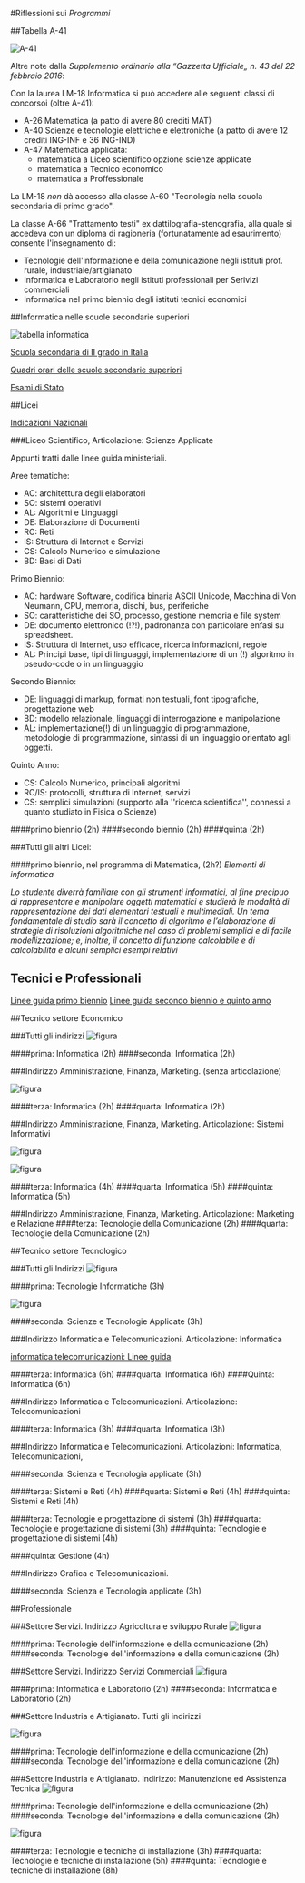 #Riflessioni sui *Programmi*

##Tabella A-41

![A-41](images/Tabella_A41_2016.png)

Altre note dalla *Supplemento ordinario alla “Gazzetta Ufficiale„ n. 43 del 22 febbraio 2016*:

Con la laurea LM-18 Informatica si può accedere alle seguenti classi di concorsoi (oltre A-41):

* A-26 Matematica (a patto di avere 80 crediti MAT)
* A-40 Scienze e tecnologie elettriche e elettroniche (a patto di avere 12 crediti ING-INF e 36 ING-IND)
* A-47 Matematica applicata:
	* matematica a Liceo scientifico opzione scienze applicate
	* matematica a Tecnico economico
	* matematica a Proffessionale

La LM-18 *non* dà accesso alla classe A-60 "Tecnologia nella scuola secondaria di primo grado".

La classe A-66 "Trattamento testi" ex dattilografia-stenografia, alla quale si accedeva con un diploma di
ragioneria (fortunatamente ad esaurimento) consente l'insegnamento di:

* Tecnologie dell'informazione e della comunicazione negli istituti prof. rurale, industriale/artigianato
* Informatica e Laboratorio negli istituti professionali per Serivizi commerciali
* Informatica nel primo biennio degli istituti tecnici economici

##Informatica nelle scuole secondarie superiori

![tabella informatica](images/tabella_informatica_scuole_superiori.png)

[Scuola secondaria di II grado in Italia](https://it.wikipedia.org/wiki/Scuola_secondaria_di_secondo_grado_in_Italia)

[Quadri orari delle scuole secondarie superiori](https://www.orientamentoistruzione.it/_file/documenti/QUADRI_ORARI/MIUR-%20Scuola%20Secondaria-superiore.pdf)

[Esami di Stato](https://www.istruzione.it/esame_di_stato/index.shtml)

##Licei

[Indicazioni Nazionali](https://www.istruzione.it/alternanza/allegati/NORMATIVA%20ASL/INDICAZIONI%20NAZIONALI%20PER%20I%20LICEI.pdf)

###Liceo Scientifico, Articolazione: Scienze Applicate

Appunti tratti dalle linee guida ministeriali.

Aree tematiche:

* AC: architettura degli elaboratori
* SO: sistemi operativi
* AL: Algoritmi e Linguaggi
* DE: Elaborazione di Documenti
* RC: Reti
* IS: Struttura di Internet e Servizi
* CS: Calcolo Numerico e simulazione
* BD: Basi di Dati

Primo Biennio:

* AC: hardware Software, codifica binaria ASCII Unicode, Macchina di Von Neumann, CPU, memoria, dischi, bus, periferiche
* SO: caratteristiche dei SO, processo, gestione memoria e file system
* DE: documento elettronico (!?!), padronanza con particolare enfasi su spreadsheet.
* IS: Struttura di Internet, uso efficace, ricerca informazioni, regole
* AL: Principi base, tipi di linguaggi, implementazione di un (!) algoritmo in pseudo-code o in un linguaggio

Secondo Biennio:

* DE: linguaggi di markup, formati non testuali, font tipografiche, progettazione web
* BD: modello relazionale, linguaggi di interrogazione e manipolazione
* AL: implementazione(!) di un linguaggio di programmazione, metodologie di programmazione, sintassi di un linguaggio orientato agli oggetti.

Quinto Anno:

* CS: Calcolo Numerico, principali algoritmi
* RC/IS: protocolli, struttura di Internet, servizi
* CS: semplici simulazioni (supporto alla ''ricerca scientifica'', connessi a quanto studiato in Fisica o Scienze)

 
####primo biennio (2h)
####secondo biennio (2h)
####quinta (2h)

###Tutti gli altri Licei:

####primo biennio, nel programma di Matematica, (2h?)
*Elementi di informatica*

*Lo studente diverrà familiare con gli strumenti informatici, al fine precipuo di rappresentare e manipolare oggetti matematici e studierà le modalità di rappresentazione dei dati elementari testuali e multimediali.  Un tema fondamentale di studio sarà il concetto di algoritmo e l’elaborazione di strategie di risoluzioni algoritmiche nel caso di problemi semplici e di facile modellizzazione; e, inoltre, il concetto di funzione calcolabile e di calcolabilità e alcuni semplici esempi relativi*

## Tecnici e Professionali
[Linee guida primo biennio](http://www.gazzettaufficiale.it/eli/gu/2010/09/22/222/so/222/sg/pdf)
[Linee guida secondo biennio e quinto anno](http://www.gazzettaufficiale.it/eli/gu/2012/03/30/76/so/60/sg/pdf)

##Tecnico settore Economico

###Tutti gli indirizzi
![figura](images/Tecnici-informatica.png)

####prima: Informatica (2h)
####seconda: Informatica (2h)

###Indirizzo Amministrazione, Finanza, Marketing. (senza articolazione)

![figura](images/Afm.png)

####terza: Informatica (2h)
####quarta: Informatica (2h)

###Indirizzo Amministrazione, Finanza, Marketing. Articolazione: Sistemi Informativi

![figura](images/Afmsi1.png)

![figura](images/Afmsi2.png)

####terza: Informatica (4h)
####quarta: Informatica (5h)
####quinta: Informatica (5h)

###Indirizzo Amministrazione, Finanza, Marketing. Articolazione: Marketing e Relazione
####terza: Tecnologie della Comunicazione (2h)
####quarta: Tecnologie della Comunicazione (2h)

##Tecnico settore Tecnologico

###Tutti gli Indirizzi
![figura](images/Tecnici-tecninf.png)

####prima: Tecnologie Informatiche (3h)

![figura](images/tecnici-sta.png)

####seconda: Scienze e Tecnologie Applicate (3h)

###Indirizzo Informatica e Telecomunicazioni. Articolazione: Informatica

[informatica telecomunicazioni: Linee guida](images/informatica_telecomunicazioni.pdf)

####terza: Informatica (6h)
####quarta: Informatica (6h)
####Quinta: Informatica (6h)

###Indirizzo Informatica e Telecomunicazioni. Articolazione: Telecomunicazioni

####terza: Informatica (3h)
####quarta: Informatica (3h)

###Indirizzo Informatica e Telecomunicazioni. Articolazioni: Informatica, Telecomunicazioni, 

####seconda: Scienza e Tecnologia applicate (3h)

####terza: Sistemi e Reti (4h)
####quarta: Sistemi e Reti (4h)
####quinta: Sistemi e Reti (4h)

####terza: Tecnologie e progettazione di sistemi (3h)
####quarta: Tecnologie e progettazione di sistemi (3h)
####quinta: Tecnologie e progettazione di sistemi (4h)

####quinta: Gestione  (4h)

###Indirizzo Grafica e Telecomunicazioni.

####seconda: Scienza e Tecnologia applicate (3h)

##Professionale

###Settore Servizi. Indirizzo Agricoltura e sviluppo Rurale
![figura](images/Prof-tic-rurale.png)

####prima: Tecnologie dell'informazione e della comunicazione (2h)
####seconda: Tecnologie dell'informazione e della comunicazione (2h)

###Settore Servizi. Indirizzo Servizi Commerciali
![figura](images/Prof-infolab.png)

####prima: Informatica e Laboratorio (2h)
####seconda: Informatica e Laboratorio (2h)

###Settore Industria e Artigianato. Tutti gli indirizzi

![figura](images/Prof-tic-ind.png)


####prima: Tecnologie dell'informazione e della comunicazione (2h)
####seconda: Tecnologie dell'informazione e della comunicazione (2h)

###Settore Industria e Artigianato. Indirizzo: Manutenzione ed Assistenza Tecnica
![figura](images/Prof-tic-man.png)

####prima: Tecnologie dell'informazione e della comunicazione (2h)
####seconda: Tecnologie dell'informazione e della comunicazione (2h)

![figura](images/Prof-tti.png)

####terza: Tecnologie e tecniche di installazione (3h)
####quarta: Tecnologie e tecniche di installazione (5h)
####quinta: Tecnologie e tecniche di installazione (8h)


